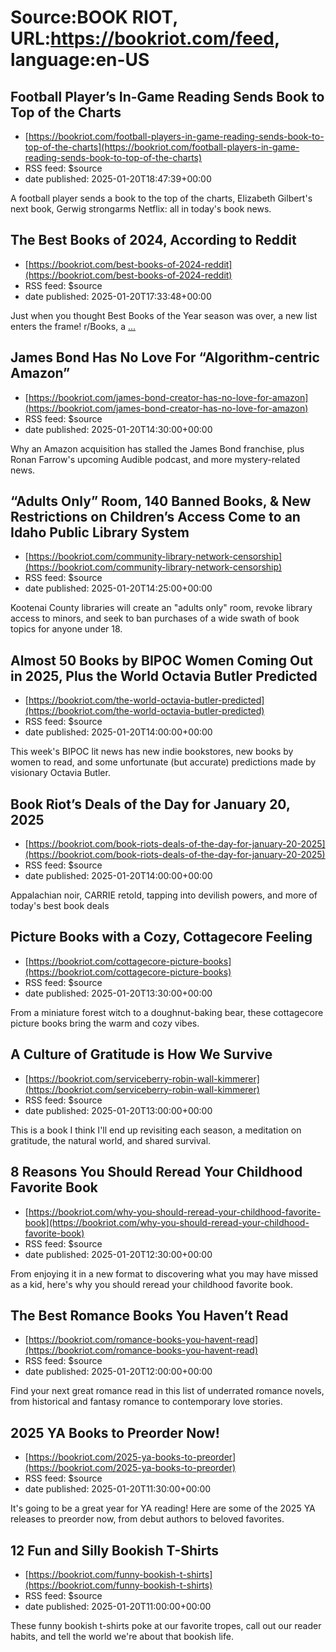 # Source:BOOK RIOT, URL:https://bookriot.com/feed, language:en-US

## Football Player’s In-Game Reading Sends Book to Top of the Charts
 - [https://bookriot.com/football-players-in-game-reading-sends-book-to-top-of-the-charts](https://bookriot.com/football-players-in-game-reading-sends-book-to-top-of-the-charts)
 - RSS feed: $source
 - date published: 2025-01-20T18:47:39+00:00

A football player sends a book to the top of the charts, Elizabeth Gilbert's next book, Gerwig strongarms Netflix: all in today's book news.

## The Best Books of 2024, According to Reddit
 - [https://bookriot.com/best-books-of-2024-reddit](https://bookriot.com/best-books-of-2024-reddit)
 - RSS feed: $source
 - date published: 2025-01-20T17:33:48+00:00

Just when you thought Best Books of the Year season was over, a new list enters the frame! r/Books, a <a class="read-more" href="https://bookriot.com/best-books-of-2024-reddit/">...</a>

## James Bond Has No Love For “Algorithm-centric Amazon”
 - [https://bookriot.com/james-bond-creator-has-no-love-for-amazon](https://bookriot.com/james-bond-creator-has-no-love-for-amazon)
 - RSS feed: $source
 - date published: 2025-01-20T14:30:00+00:00

Why an Amazon acquisition has stalled the James Bond franchise, plus Ronan Farrow's upcoming Audible podcast, and more mystery-related news.

## “Adults Only” Room, 140 Banned Books, & New Restrictions on Children’s Access Come to an Idaho Public Library System
 - [https://bookriot.com/community-library-network-censorship](https://bookriot.com/community-library-network-censorship)
 - RSS feed: $source
 - date published: 2025-01-20T14:25:00+00:00

Kootenai County libraries will create an "adults only" room, revoke library access to minors, and seek to ban purchases of a wide swath of book topics for anyone under 18.

## Almost 50 Books by BIPOC Women Coming Out in 2025, Plus the World Octavia Butler Predicted
 - [https://bookriot.com/the-world-octavia-butler-predicted](https://bookriot.com/the-world-octavia-butler-predicted)
 - RSS feed: $source
 - date published: 2025-01-20T14:00:00+00:00

This week's BIPOC lit news has new indie bookstores, new books by women to read, and some unfortunate (but accurate) predictions made by visionary Octavia Butler.

## Book Riot’s Deals of the Day for January 20, 2025
 - [https://bookriot.com/book-riots-deals-of-the-day-for-january-20-2025](https://bookriot.com/book-riots-deals-of-the-day-for-january-20-2025)
 - RSS feed: $source
 - date published: 2025-01-20T14:00:00+00:00

Appalachian noir, CARRIE retold, tapping into devilish powers, and more of today's best book deals

## Picture Books with a Cozy, Cottagecore Feeling
 - [https://bookriot.com/cottagecore-picture-books](https://bookriot.com/cottagecore-picture-books)
 - RSS feed: $source
 - date published: 2025-01-20T13:30:00+00:00

From a miniature forest witch to a doughnut-baking bear, these cottagecore picture books bring the warm and cozy vibes.

## A Culture of Gratitude is How We Survive
 - [https://bookriot.com/serviceberry-robin-wall-kimmerer](https://bookriot.com/serviceberry-robin-wall-kimmerer)
 - RSS feed: $source
 - date published: 2025-01-20T13:00:00+00:00

This is a book I think I'll end up revisiting each season, a meditation on gratitude, the natural world, and shared survival.

## 8 Reasons You Should Reread Your Childhood Favorite Book
 - [https://bookriot.com/why-you-should-reread-your-childhood-favorite-book](https://bookriot.com/why-you-should-reread-your-childhood-favorite-book)
 - RSS feed: $source
 - date published: 2025-01-20T12:30:00+00:00

From enjoying it in a new format to discovering what you may have missed as a kid, here's why you should reread your childhood favorite book.

## The Best Romance Books You Haven’t Read
 - [https://bookriot.com/romance-books-you-havent-read](https://bookriot.com/romance-books-you-havent-read)
 - RSS feed: $source
 - date published: 2025-01-20T12:00:00+00:00

Find your next great romance read in this list of underrated romance novels, from historical and fantasy romance to contemporary love stories.

## 2025 YA Books to Preorder Now!
 - [https://bookriot.com/2025-ya-books-to-preorder](https://bookriot.com/2025-ya-books-to-preorder)
 - RSS feed: $source
 - date published: 2025-01-20T11:30:00+00:00

It's going to be a great year for YA reading! Here are some of the 2025 YA releases to preorder now, from debut authors to beloved favorites.

## 12 Fun and Silly Bookish T-Shirts
 - [https://bookriot.com/funny-bookish-t-shirts](https://bookriot.com/funny-bookish-t-shirts)
 - RSS feed: $source
 - date published: 2025-01-20T11:00:00+00:00

These funny bookish t-shirts poke at our favorite tropes, call out our reader habits, and tell the world we're about that bookish life.

